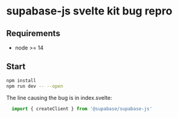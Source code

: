 # supabase-js svelte kit bug repro

## Requirements
- node >= 14

## Start
```bash
npm install
npm run dev -- --open
```

The line causing the bug is in index.svelte:
```js
  import { createClient } from '@supabase/supabase-js'
```
